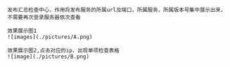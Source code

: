 ```
发布汇总检查中心，作用将发布服务的所属url及端口，所属服务，所属版本号集中展示出来，不需要再次登录服务器依次查看
```

```
效果展示图1
![images](./pictures/A.png)
```

```
效果展示图2,点击对应的ip，出现单项检查表格
![image](./pictures/B.png)
```
